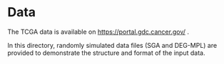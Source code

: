 # Data
The TCGA data is available on https://portal.gdc.cancer.gov/ .

In this directory, randomly simulated data files (SGA and DEG-MPL) are provided to demonstrate the structure and format of the input data.
